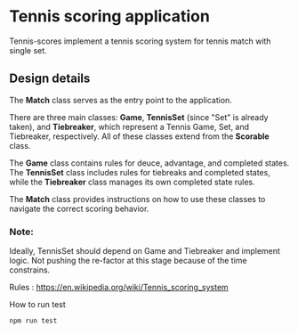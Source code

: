 # Tennis scoring application

Tennis-scores implement a tennis scoring system for tennis match with single set.

## Design details

The **Match** class serves as the entry point to the application.

There are three main classes: **Game**, **TennisSet** (since "Set" is already taken), and **Tiebreaker**, which represent a Tennis Game, Set, and Tiebreaker, respectively. All of these classes extend from the **Scorable** class.

The **Game** class contains rules for deuce, advantage, and completed states. The **TennisSet** class includes rules for tiebreaks and completed states, while the **Tiebreaker** class manages its own completed state rules.

The **Match** class provides instructions on how to use these classes to navigate the correct scoring behavior.

### Note:

Ideally, TennisSet should depend on Game and Tiebreaker and implement logic. Not pushing the re-factor at this stage because of the time constrains.

Rules : https://en.wikipedia.org/wiki/Tennis_scoring_system

How to run test

```
npm run test
```

